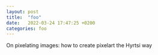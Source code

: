 ```yaml
---
layout: post
title:  "foo"
date:   2022-03-24 17:47:25 +0200
categories: foo
---
```


On pixelating images:
how to create pixelart the Hyrtsi way